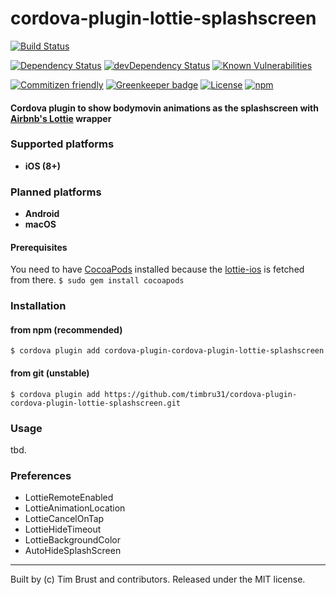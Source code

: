 # cordova-plugin-lottie-splashscreen
[![Build Status](https://travis-ci.org/timbru31/cordova-plugin-lottie-splashscreen.svg?branch=master)](https://travis-ci.org/timbru31/cordova-plugin-lottie-splashscreen)

[![Dependency Status](https://david-dm.org/timbru31/cordova-plugin-lottie-splashscreen.svg)](https://david-dm.org/timbru31/cordova-plugin-lottie-splashscreen)
[![devDependency Status](https://david-dm.org/timbru31/cordova-plugin-lottie-splashscreen/dev-status.svg)](https://david-dm.org/timbru31/cordova-plugin-lottie-splashscreen#info=devDependencies)
[![Known Vulnerabilities](https://snyk.io/test/github/timbru31/cordova-plugin-lottie-splashscreen/badge.svg)](https://snyk.io/test/github/timbru31/cordova-plugin-lottie-splashscreen)

[![Commitizen friendly](https://img.shields.io/badge/commitizen-friendly-brightgreen.svg)](http://commitizen.github.io/cz-cli/)
[![Greenkeeper badge](https://badges.greenkeeper.io/timbru31/cordova-plugin-lottie-splashscreen.svg)](https://greenkeeper.io/)
[![License](https://img.shields.io/badge/License-MIT-blue.svg)](LICENSE)
[![npm](https://img.shields.io/npm/v/cordova-plugin-lottie-splashscreen.svg)](https://www.npmjs.com/package/cordova-plugin-lottie-splashscreen)

#### Cordova plugin to show bodymovin animations as the splashscreen with [Airbnb's Lottie](https://github.com/airbnb/lottie-ios) wrapper

### Supported platforms

* **iOS (8+)**

### Planned platforms

* **Android**
* **macOS**

#### Prerequisites

You need to have [CocoaPods](https://cocoapods.org/) installed because the [lottie-ios](https://cocoapods.org/pods/lottie-ios) is fetched from there.
`$ sudo gem install cocoapods`

### Installation

#### from npm (recommended)
`$ cordova plugin add cordova-plugin-cordova-plugin-lottie-splashscreen`

#### from git (unstable)
`$ cordova plugin add https://github.com/timbru31/cordova-plugin-cordova-plugin-lottie-splashscreen.git`

### Usage

tbd.

### Preferences

* LottieRemoteEnabled
* LottieAnimationLocation
* LottieCancelOnTap
* LottieHideTimeout
* LottieBackgroundColor
* AutoHideSplashScreen

---
Built by (c) Tim Brust and contributors. Released under the MIT license.
